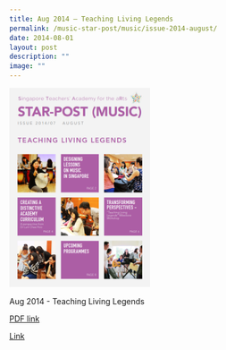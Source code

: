 ```yaml
---
title: Aug 2014 – Teaching Living Legends
permalink: /music-star-post/music/issue-2014-august/
date: 2014-08-01
layout: post
description: ""
image: ""
---
```

<img src="/images/slef.png" 
     style="width:50%">
		 
Aug 2014 - Teaching Living Legends

[PDF link](/files/80865ccf9_u6623.pdf)

[Link](https://www.star.moe.edu.sg/star/slot/resource_star/pf01/80865ccf9_u6623.pdf)